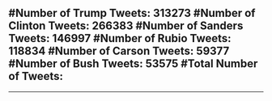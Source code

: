 #Number of Trump Tweets: 313273
#Number of Clinton Tweets: 266383
#Number of Sanders Tweets: 146997
#Number of Rubio Tweets: 118834
#Number of Carson Tweets: 59377
#Number of Bush Tweets: 53575
#Total Number of Tweets:  
---
---
